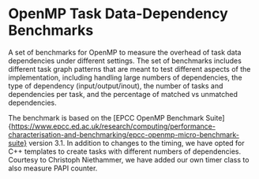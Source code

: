 # OpenMP Task Data-Dependency Benchmarks
A set of benchmarks for OpenMP to measure the overhead of task data dependencies under different settings. 
The set of benchmarks includes different task graph patterns that are meant to test different aspects of the implementation, including handling large numbers of dependencies, the type of dependency (input/output/inout), the number of tasks and dependencies per task, and the percentage of matched vs unmatched dependencies. 

The benchmark is based on the [EPCC OpenMP Benchmark Suite]{https://www.epcc.ed.ac.uk/research/computing/performance-characterisation-and-benchmarking/epcc-openmp-micro-benchmark-suite} version 3.1. 
In addition to changes to the timing, we have opted for C++ templates to create tasks with different numbers of dependencies. 
Courtesy to Christoph Niethammer, we have added our own timer class to also measure PAPI counter. 
